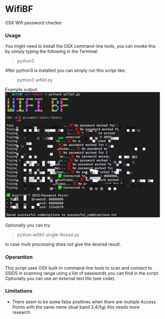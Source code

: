 # WifiBF
 OSX Wifi password checker


### Usage
You might need to install the OSX command-line tools, you can invoke this by simply typing the following in the Terminal:
 
> python3
 
After python3 is installed you can simply run this script like:

> python3 wifibf.py

Example output:
![](scrot.jpg)

Optionally you can try:

> python wifibf-single-thread.py

In case multi processing does not give the desired result.

### Operantion
This script uses OSX built-in command-line tools to scan and connect to SSIDS in scanning range using a list of passwords you can find in the script. Optionally you can use an external text file (see code). 

### Limitations
* There seem to be some false positives when there are multiple Access Points with the same name (dual band 2.4/5g) this needs more research.
